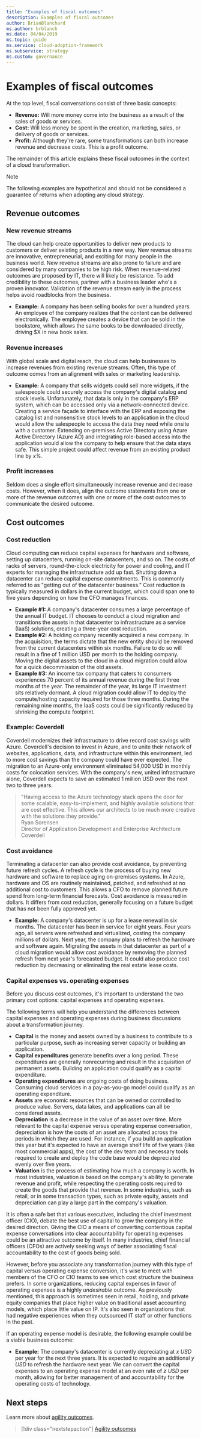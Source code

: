 ```yaml
---
title: "Examples of fiscal outcomes"
description: Examples of fiscal outcomes
author: BrianBlanchard
ms.author: brblanch
ms.date: 04/04/2019
ms.topic: guide
ms.service: cloud-adoption-framework
ms.subservice: strategy
ms.custom: governance
---
```


# Examples of fiscal outcomes

At the top level, fiscal conversations consist of three basic concepts:

- **Revenue:** Will more money come into the business as a result of the sales of goods or services.
- **Cost:** Will less money be spent in the creation, marketing, sales, or delivery of goods or services.
- **Profit:** Although they're rare, some transformations can both increase revenue and decrease costs. This is a profit outcome.

The remainder of this article explains these fiscal outcomes in the context of a cloud transformation.

> [!NOTE]
> The following examples are hypothetical and should not be considered a guarantee of returns when adopting any cloud strategy.

## Revenue outcomes

### New revenue streams

The cloud can help create opportunities to deliver new products to customers or deliver existing products in a new way. New revenue streams are innovative, entrepreneurial, and exciting for many people in the business world. New revenue streams are also prone to failure and are considered by many companies to be high risk. When revenue-related outcomes are proposed by IT, there will likely be resistance. To add credibility to these outcomes, partner with a business leader who's a proven innovator. Validation of the revenue stream early in the process helps avoid roadblocks from the business.

- **Example:** A company has been selling books for over a hundred years. An employee of the company realizes that the content can be delivered electronically. The employee creates a device that can be sold in the bookstore, which allows the same books to be downloaded directly, driving $X in new book sales.

### Revenue increases

With global scale and digital reach, the cloud can help businesses to increase revenues from existing revenue streams. Often, this type of outcome comes from an alignment with sales or marketing leadership.

- **Example:** A company that sells widgets could sell more widgets, if the salespeople could securely access the company's digital catalog and stock levels. Unfortunately, that data is only in the company's ERP system, which can be accessed only via a network-connected device. Creating a service façade to interface with the ERP and exposing the catalog list and nonsensitive stock levels to an application in the cloud would allow the salespeople to access the data they need while onsite with a customer. Extending on-premises Active Directory using Azure Active Directory (Azure AD) and integrating role-based access into the application would allow the company to help ensure that the data stays safe. This simple project could affect revenue from an existing product line by _x%_.

### Profit increases

Seldom does a single effort simultaneously increase revenue and decrease costs. However, when it does, align the outcome statements from one or more of the revenue outcomes with one or more of the cost outcomes to communicate the desired outcome.

## Cost outcomes

### Cost reduction

Cloud computing can reduce capital expenses for hardware and software, setting up datacenters, running on-site datacenters, and so on. The costs of racks of servers, round-the-clock electricity for power and cooling, and IT experts for managing the infrastructure add up fast. Shutting down a datacenter can reduce capital expense commitments. This is commonly referred to as "getting out of the datacenter business." Cost reduction is typically measured in dollars in the current budget, which could span one to five years depending on how the CFO manages finances.

- **Example #1:** A company's datacenter consumes a large percentage of the annual IT budget. IT chooses to conduct a cloud migration and transitions the assets in that datacenter to infrastructure as a service (IaaS) solutions, creating a three-year cost reduction.
- **Example #2:** A holding company recently acquired a new company. In the acquisition, the terms dictate that the new entity should be removed from the current datacenters within six months. Failure to do so will result in a fine of 1 million USD per month to the holding company. Moving the digital assets to the cloud in a cloud migration could allow for a quick decommission of the old assets.
- **Example #3:** An income tax company that caters to consumers experiences 70 percent of its annual revenue during the first three months of the year. The remainder of the year, its large IT investment sits relatively dormant. A cloud migration could allow IT to deploy the compute/hosting capacity required for those three months. During the remaining nine months, the IaaS costs could be significantly reduced by shrinking the compute footprint.

<!-- cSpell:ignore Coverdell Coverdell's Sorensen -->

### Example: Coverdell

Coverdell modernizes their infrastructure to drive record cost savings with Azure. Coverdell's decision to invest in Azure, and to unite their network of websites, applications, data, and infrastructure within this environment, led to more cost savings than the company could have ever expected. The migration to an Azure-only environment eliminated 54,000 USD in monthly costs for colocation services. With the company's new, united infrastructure alone, Coverdell expects to save an estimated 1 million USD over the next two to three years.

> "Having access to the Azure technology stack opens the door for some scalable, easy-to-implement, and highly available solutions that are cost effective. This allows our architects to be much more creative with the solutions they provide."  
> Ryan Sorensen  
> Director of Application Development and Enterprise Architecture  
> Coverdell

### Cost avoidance

Terminating a datacenter can also provide cost avoidance, by preventing future refresh cycles. A refresh cycle is the process of buying new hardware and software to replace aging on-premises systems. In Azure, hardware and OS are routinely maintained, patched, and refreshed at no additional cost to customers. This allows a CFO to remove planned future spend from long-term financial forecasts. Cost avoidance is measured in dollars. It differs from cost reduction, generally focusing on a future budget that has not been fully approved yet.

- **Example:** A company's datacenter is up for a lease renewal in six months. The datacenter has been in service for eight years. Four years ago, all servers were refreshed and virtualized, costing the company millions of dollars. Next year, the company plans to refresh the hardware and software again. Migrating the assets in that datacenter as part of a cloud migration would allow cost avoidance by removing the planned refresh from next year's forecasted budget. It could also produce cost reduction by decreasing or eliminating the real estate lease costs.

### Capital expenses vs. operating expenses

Before you discuss cost outcomes, it's important to understand the two primary cost options: capital expenses and operating expenses.

The following terms will help you understand the differences between capital expenses and operating expenses during business discussions about a transformation journey.

- **Capital** is the money and assets owned by a business to contribute to a particular purpose, such as increasing server capacity or building an application.
- **Capital expenditures** generate benefits over a long period. These expenditures are generally nonrecurring and result in the acquisition of permanent assets. Building an application could qualify as a capital expenditure.
- **Operating expenditures** are ongoing costs of doing business. Consuming cloud services in a pay-as-you-go model could qualify as an operating expenditure.
- **Assets** are economic resources that can be owned or controlled to produce value. Servers, data lakes, and applications can all be considered assets.
- **Depreciation** is a decrease in the value of an asset over time. More relevant to the capital expense versus operating expense conversation, depreciation is how the costs of an asset are allocated across the periods in which they are used. For instance, if you build an application this year but it's expected to have an average shelf life of five years (like most commercial apps), the cost of the dev team and necessary tools required to create and deploy the code base would be depreciated evenly over five years.
- **Valuation** is the process of estimating how much a company is worth. In most industries, valuation is based on the company's ability to generate revenue and profit, while respecting the operating costs required to create the goods that provide that revenue. In some industries, such as retail, or in some transaction types, such as private equity, assets and depreciation can play a large part in the company's valuation.

It is often a safe bet that various executives, including the chief investment officer (CIO), debate the best use of capital to grow the company in the desired direction. Giving the CIO a means of converting contentious capital expense conversations into clear accountability for operating expenses could be an attractive outcome by itself. In many industries, chief financial officers (CFOs) are actively seeking ways of better associating fiscal accountability to the cost of goods being sold.

However, before you associate any transformation journey with this type of capital versus operating expense conversion, it's wise to meet with members of the CFO or CIO teams to see which cost structure the business prefers. In some organizations, reducing capital expenses in favor of operating expenses is a highly *undesirable* outcome. As previously mentioned, this approach is sometimes seen in retail, holding, and private equity companies that place higher value on traditional asset accounting models, which place little value on IP. It's also seen in organizations that had negative experiences when they outsourced IT staff or other functions in the past.

If an operating expense model is desirable, the following example could be a viable business outcome:

- **Example:** The company's datacenter is currently depreciating at _x USD_ per year for the next three years. It is expected to require an additional _y USD_ to refresh the hardware next year. We can convert the capital expenses to an operating expense model at an even rate of _z USD_ per month, allowing for better management of and accountability for the operating costs of technology.

## Next steps

Learn more about [agility outcomes](./agility-outcomes.md).

> [!div class="nextstepaction"]
> [Agility outcomes](./agility-outcomes.md)
